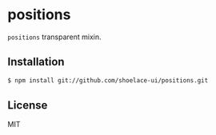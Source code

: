 # positions

`positions` transparent mixin.

## Installation

```sh
$ npm install git://github.com/shoelace-ui/positions.git
```

## License

MIT
